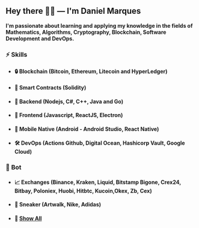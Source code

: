 ## Hey there ✌🏼 — I'm **Daniel Marques**

**I'm passionate about learning and applying my knowledge in the fields of Mathematics, Algorithms, Cryptography, Blockchain, Software Development and DevOps.**

### ⚡️ **Skills**

- #### 🔒 **Blockchain** (Bitcoin, Ethereum, Litecoin and HyperLedger)
- #### 🔑 **Smart Contracts** (Solidity)
- #### 💾 **Backend** (Nodejs, C#, C++, Java and Go)
- #### 🎨 **Frontend** (Javascript, ReactJS, Electron)
- #### 🎨 **Mobile Native** (Android - Android Studio,  React Native)
- #### 🛠 **DevOps** (Actions Github, Digital Ocean, Hashicorp Vault, Google Cloud)

### 🦾 **Bot**
- #### 📈 **Exchanges** (Binance, Kraken, Liquid, Bitstamp Bigone, Crex24, Bitbay, Poloniex, Huobi, Hitbtc, Kucoin,Okex, Zb, Cex) 
- #### 👟 **Sneaker** (Artwalk, Nike, Adidas) 

- #### 👀 [**Show All**](https://github.com/Dkdaniz/Dkdaniz)

